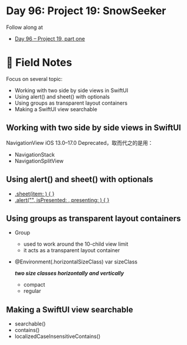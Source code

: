 # Day 96: Project 19: SnowSeeker

Follow along at 
- [Day 96 – Project 19, part one][1]

# 📒 Field Notes

Focus on several topic:

- Working with two side by side views in SwiftUI
- Using alert() and sheet() with optionals
- Using groups as transparent layout containers
- Making a SwiftUI view searchable
 
 
## Working with two side by side views in SwiftUI

NavigationView iOS 13.0–17.0 Deprecated，取而代之的是用：
- NavigationStack
- NavigationSplitView


## Using alert() and sheet() with optionals

- [.sheet(item: ) { }][2]
- [.alert("", isPresented: , presenting: ) { }][3]


## Using groups as transparent layout containers

- Group
  - used to work around the 10-child view limit
  - it acts as a transparent layout container

- @Environment(\.horizontalSizeClass) var sizeClass

  **_two size classes horizontally and vertically_**
    - compact
    - regular


## Making a SwiftUI view searchable

- searchable()
- contains() 
- localizedCaseInsensitiveContains()


[1]: https://www.hackingwithswift.com/100/swiftui/96
[2]: https://github.com/VisionAce/100DaysOfSwiftUI/blob/02aaad8a85a2e2e60f72af56517be3c5e6d75b76/Day96/UsingAlert()AndSheet()WithOptionals.swift#L24C1-L26C14
[3]: https://github.com/VisionAce/100DaysOfSwiftUI/blob/02aaad8a85a2e2e60f72af56517be3c5e6d75b76/Day96/UsingAlert()AndSheet()WithOptionals.swift#L42C1-L44C14
